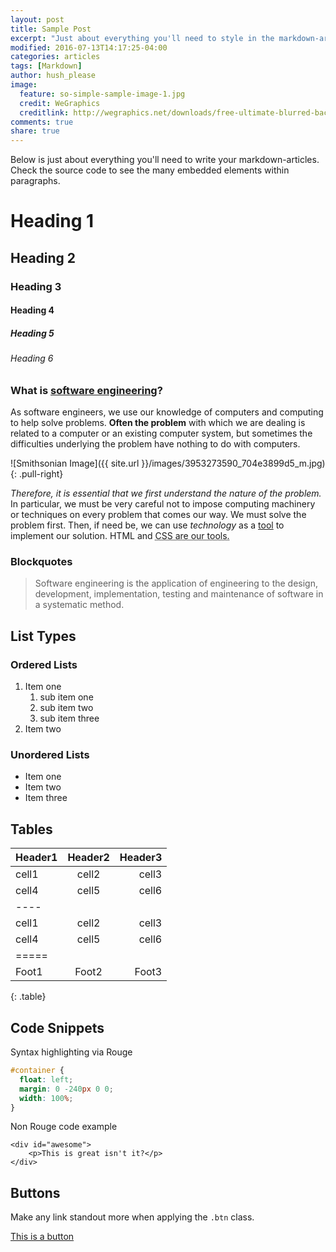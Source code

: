 ```yaml
---
layout: post
title: Sample Post
excerpt: "Just about everything you'll need to style in the markdown-article: headings, paragraphs, blockquotes, tables, code blocks, and more."
modified: 2016-07-13T14:17:25-04:00
categories: articles
tags: [Markdown]
author: hush_please
image:
  feature: so-simple-sample-image-1.jpg
  credit: WeGraphics
  creditlink: http://wegraphics.net/downloads/free-ultimate-blurred-background-pack/
comments: true
share: true
---
```


Below is just about everything you'll need to write your markdown-articles. Check the source code to see the many embedded elements within paragraphs.

# Heading 1

## Heading 2

### Heading 3

#### Heading 4

##### Heading 5

###### Heading 6

### What is [software engineering](https://en.wikipedia.org/wiki/Software_engineering)?

As software engineers, we use our knowledge of computers and computing to help solve problems. **Often the problem** with which we are dealing is related to a computer or an existing computer system, but sometimes the difficulties underlying the problem have nothing to do with computers.

![Smithsonian Image]({{ site.url }}/images/3953273590_704e3899d5_m.jpg)
{: .pull-right}

*Therefore, it is essential that we first understand the nature of the problem.* In particular, we must be very careful not to impose computing machinery or techniques on every problem that comes our way. We must solve the problem first. Then, if need be, we can use <cite>technology</cite> as a <u>tool</u> to implement our solution. 
HTML and <abbr title="cascading stylesheets">CSS<abbr> are our tools. 

### Blockquotes

> Software engineering is the application of engineering to the design, development, implementation, testing and maintenance of software in a systematic method.

## List Types

### Ordered Lists

1. Item one
   1. sub item one
   2. sub item two
   3. sub item three
2. Item two

### Unordered Lists

* Item one
* Item two
* Item three

## Tables

| Header1 | Header2 | Header3 |
|:--------|:-------:|--------:|
| cell1   | cell2   | cell3   |
| cell4   | cell5   | cell6   |
|----
| cell1   | cell2   | cell3   |
| cell4   | cell5   | cell6   |
|=====
| Foot1   | Foot2   | Foot3   |
{: .table}

## Code Snippets

Syntax highlighting via Rouge

```css
#container {
  float: left;
  margin: 0 -240px 0 0;
  width: 100%;
}
```

Non Rouge code example

    <div id="awesome">
        <p>This is great isn't it?</p>
    </div>

## Buttons

Make any link standout more when applying the `.btn` class.

<div markdown="0"><a href="#" class="btn">This is a button</a></div>
